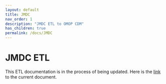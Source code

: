```yaml
---
layout: default
title: JMDC
nav_order: 1
description: "JMDC ETL to OMOP CDM"
has_children: true
permalink: /docs/JMDC
---
```


# JMDC ETL

This ETL documentation is in the process of being updated. Here is the [link](https://github.com/OHDSI/ETL-CDMBuilder/blob/master/man/JMDC/JMDC_ETL_2018_v05.docx) to the current document. 